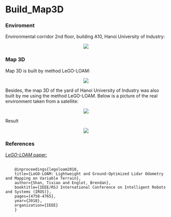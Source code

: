 # Build_Map3D
<h3>Enviroment</h3>
<p>Environmental corridor 2nd floor, building A10, Hanoi University of Industry: </p>
<p align="center">
  <img src="https://github.com/ductu8401/Build_Map3D/assets/119555693/287f41b7-0426-4c87-923d-5bc6a23d6d97" />
</p>
<h3>Map 3D</h3>
<p>Map 3D is built by method LeGO-LOAM:</p>
<p align="center">
  <img src="https://github.com/ductu8401/Build_Map3D/assets/119555693/e34dd076-8d92-477e-862c-ca8e6a6222b6" />
</p>
<p>Besides, the map 3D of the yard of Hanoi University of Industry was also built by me using the method LeGO-LOAM. Below is a picture of the real environment taken from a satellite:</p>
<p align="center">
  <img src="https://github.com/ductu8401/Build_Map3D/assets/119555693/97a660fa-dc1b-43d1-ae8e-c61f04c95034" />
</p>
<p>Result</p>
<p align="center">
  <img src="https://github.com/ductu8401/Build_Map3D/assets/119555693/c27a6833-33d2-4ad0-bebd-23953e465110" />
</p>
<h3>References </h3>
<p> 
  <a href = "https://ieeexplore.ieee.org/document/8594299"> <em> LeGO-LOAM </em> paper: </a>
</p>
<pre>
  <code>
    @inproceedings{legoloam2018,
    title={LeGO-LOAM: Lightweight and Ground-Optimized Lidar Odometry and Mapping on Variable Terrain},
    author={Shan, Tixiao and Englot, Brendan},
    booktitle={IEEE/RSJ International Conference on Intelligent Robots and Systems (IROS)},
    pages={4758-4765},
    year={2018},
    organization={IEEE}
    }
  </code>
</pre>



